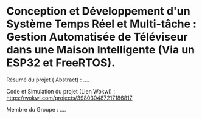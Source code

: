# Conception et Développement d'un Système Temps Réel et Multi-tâche : Gestion Automatisée de Téléviseur dans une Maison Intelligente (Via un ESP32 et FreeRTOS).

Résumé du projet ( Abstract) : ....

Code et Simulation du projet (Lien Wokwi) : https://wokwi.com/projects/398030487217186817

Membre du Groupe : ....
